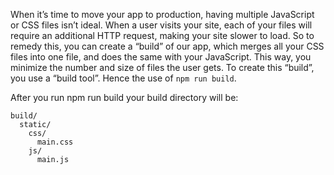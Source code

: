 When it’s time to move your app to production, having multiple JavaScript or CSS files isn’t ideal. When a user visits your site, each of your files will require an additional HTTP request, making your site slower to load. So to remedy this, you can create a “build” of our app, which merges all your CSS files into one file, and does the same with your JavaScript. This way, you minimize the number and size of files the user gets. To create this “build”, you use a “build tool”. Hence the use of `npm run build`.

After you run npm run build your build directory will be:
```
build/
  static/
    css/
      main.css
    js/
      main.js
```
